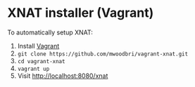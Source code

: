 XNAT installer (Vagrant)
========================

To automatically setup XNAT:

1. Install [Vagrant](http://www.vagrantup.com/)
1. ```git clone https://github.com/mwoodbri/vagrant-xnat.git```
1. ```cd vagrant-xnat```
1. ```vagrant up```
1. Visit <http://localhost:8080/xnat>
